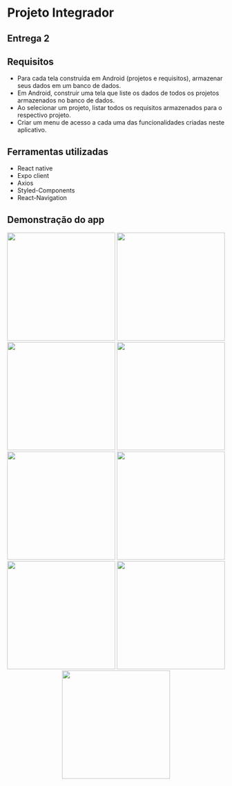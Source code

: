 # Projeto Integrador
## Entrega 2

## Requisitos
- Para cada tela construída em Android (projetos e requisitos), armazenar seus dados em um banco de dados.
- Em Android, construir uma tela que liste os dados de todos os projetos armazenados no banco de dados. 
- Ao selecionar um projeto, listar todos os requisitos armazenados para o respectivo projeto.
- Criar um menu de acesso a cada uma das funcionalidades criadas neste aplicativo.
 
## Ferramentas utilizadas
 - React native
 - Expo client
 - Axios
 - Styled-Components
 - React-Navigation
 
## Demonstração do app

<p align="center">
  <img width="250" src="Projeto_Integrador/.prints/entrega-2/1.jpeg"/>
  <img width="250" src="Projeto_Integrador/ssets/2.jpeg"/>
  <img width="250" src="Projeto_Integrador/assets/3.jpeg"/>
  <img width="250" src="Projeto_Integrador/assets/4.jpeg"/>
  <img width="250" src="Projeto_Integrador/assets/6.jpeg"/>
  <img width="250" src="Projeto_Integrador/assets/7.jpeg"/>
  <img width="250" src="Projeto_Integrador/assets/8.jpeg"/>
  <img width="250" src="Projeto_Integrador/assets/9.jpeg"/>
  <img width="250" src="Projeto_Integrador/assets/10.jpeg"/>
</p>

